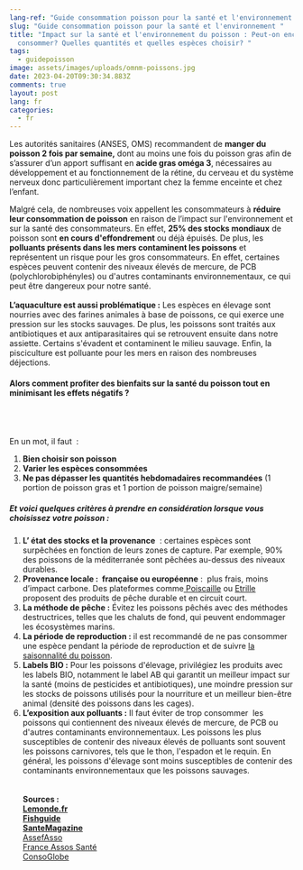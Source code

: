 ```yaml
---
lang-ref: "Guide consommation poisson pour la santé et l'environnement "
slug: "Guide consommation poisson pour la santé et l'environnement "
title: "Impact sur la santé et l'environnement du poisson : Peut-on encore en
  consommer? Quelles quantités et quelles espèces choisir? "
tags:
  - guidepoisson
image: assets/images/uploads/omnm-poissons.jpg
date: 2023-04-20T09:30:34.883Z
comments: true
layout: post
lang: fr
categories:
  - fr
---
```

Les autorités sanitaires (ANSES, OMS) recommandent de **manger du poisson 2 fois par semaine,** dont au moins une fois du poisson gras afin de s’assurer d’un apport suffisant en **acide gras oméga 3**, nécessaires au développement et au fonctionnement de la rétine, du cerveau et du système nerveux donc particulièrement important chez la femme enceinte et chez l’enfant. 

Malgré cela, de nombreuses voix appellent les consommateurs à **réduire leur consommation de poisson** en raison de l’impact sur l'environnement et sur la santé des consommateurs. En effet, **25% des stocks mondiaux** de poisson sont **en cours d'effondrement** ou déjà épuisés. De plus, les **polluants présents dans les mers contaminent les poissons** et représentent un risque pour les gros consommateurs. En effet, certaines espèces peuvent contenir des niveaux élevés de mercure, de PCB (polychlorobiphényles) ou d'autres contaminants environnementaux, ce qui peut être dangereux pour notre santé.\
\
**L’aquaculture est aussi problématique :** Les espèces en élevage sont nourries avec des farines animales à base de poissons, ce qui exerce une pression sur les stocks sauvages. De plus, les poissons sont traités aux antibiotiques et aux antiparasitaires qui se retrouvent ensuite dans notre assiette. Certains s'évadent et contaminent le milieu sauvage. Enfin, la pisciculture est polluante pour les mers en raison des nombreuses déjections. 

#### Alors comment profiter des bienfaits sur la santé du poisson tout en minimisant les effets négatifs ?

\
\
\
En un mot, il faut  : 

1. **Bien choisir son poisson**
2. **Varier les espèces consommées**  
3. **Ne pas dépasser les quantités hebdomadaires recommandées** (1 portion de poisson gras et 1 portion de poisson maigre/semaine) 

##### Et voici quelques critères à prendre en considération lorsque vous choisissez votre poisson :

1. **L’ état des stocks et la provenance**  : certaines espèces sont surpêchées en fonction de leurs zones de capture. Par exemple, 90% des poissons de la méditerranée sont pêchées au-dessus des niveaux durables.
2. **Provenance locale :  française ou européenne** :  plus frais, moins d’impact carbone. Des plateformes comme[ Poiscaille](https://poiscaille.fr)  ou [Etrille](https://www.etrille.fr) proposent des produits de pêche durable et en circuit court. 
3. **La méthode de pêche :** Évitez les poissons pêchés avec des méthodes destructrices, telles que les chaluts de fond, qui peuvent endommager les écosystèmes marins. 
4. **La période de reproduction :** il est recommandé de ne pas consommer une espèce pendant la période de reproduction et de suivre [la saisonnalité du poisson](https://www.finedininglovers.fr/article/saison-des-poissons).
5. **Labels BIO :** Pour les poissons d'élevage, privilégiez les produits avec les labels BIO, notamment le label AB qui garantit un meilleur impact sur la santé (moins de pesticides et antibiotiques), une moindre pression sur les stocks de poissons utilisés pour la nourriture et un meilleur bien-être animal (densité des poissons dans les cages). 
6. **L’exposition aux polluants :** Il faut éviter de trop consommer  les poissons qui contiennent des niveaux élevés de mercure, de PCB ou d'autres contaminants environnementaux. Les poissons les plus susceptibles de contenir des niveaux élevés de polluants sont souvent les poissons carnivores, tels que le thon, l'espadon et le requin. En général, les poissons d'élevage sont moins susceptibles de contenir des contaminants environnementaux que les poissons sauvages.\
   \
   **\
   Sources :** \
   **[Lemonde.fr ](https://www.lemonde.fr/planete/article/2021/12/10/mode-d-emploi-pour-manger-du-poisson-sans-trop-de-casse-environnementale_6105413_3244.html)**\
   **[Fishguide](https://fr.fishguide.be)**\
   **[SanteMagazine](https://www.santemagazine.fr/sante/sante-environnementale/pollution/pollution-des-eaux-peut-on-encore-consommer-du-poisson-172566)**\
   [AssefAsso](https://www.asef-asso.fr/production/mercure-peut-on-encore-consommer-du-poisson-la-synthese-de-lasef/)\
   [France Assos Santé](https://www.france-assos-sante.org/2014/06/24/6-gestes-pour-bien-manger-du-poisson/)\
   [ConsoGlobe](https://www.consoglobe.com/)